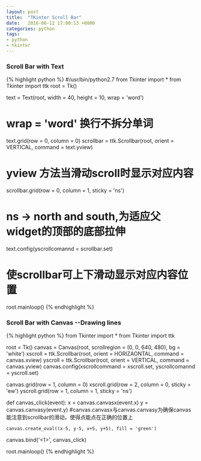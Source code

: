 ```yaml
---
layout: post
title:  "TKinter Scroll Bar"
date:   2016-06-12 17:00:13 +0800
categories: python
tags:
- python  
- tkinter
---
```


### Scroll Bar with Text

{% highlight python %}
#/usr/bin/python2.7
from Tkinter import *
from Tkinter import ttk
root = Tk()

text = Text(root, width = 40, height = 10, wrap = 'word')
# wrap = 'word' 换行不拆分单词
text.grid(row = 0, column = 0)
scrollbar = ttk.Scrollbar(root, orient = VERTICAL, command = text.yview)
# yview 方法当滑动scroll时显示对应内容
scrollbar.grid(row = 0, column = 1, sticky = 'ns')
# ns -> north and south,为适应父widget的顶部的底部拉伸
text.config(yscrollcomannd = scrollbar.set)
# 使scrollbar可上下滑动显示对应内容位置

root.mainloop()
{% endhighlight %}

### Scroll Bar with Canvas --Drawing lines

{% highlight python %}
from Tkinter import *
from Tkinter import ttk

root = Tk()
canvas = Canvas(root, scrollregion = (0, 0, 640, 480), bg = 'white')
xscroll = ttk.Scrollbar(root, orient = HORIZAONTAL, command = canvas.xview)
yscroll = ttk.Scrollbar(root, orient = VERTICAL, command = canvas.yview)
canvas.config(xscrollcommand = xscroll.set, yscrollcomannd = yscroll.set)

canvas.grid(row = 1, column = 0)
xscroll.grid(row = 2, column = 0, sticky = 'ew')
yscroll.grid(row = 1, column = 1, sticky = 'ns')

def canvas_click(event):
  x = canvas.canvasx(event.x)
	y = canvas.canvasy(event.y)
  #canvas.canvasx与canvas.canvasy为确保canvas能注意到scrollbar的滑动，使得点能点在正确的位置上

	canvas.create_oval((x-5, y-5, x+5, y+5), fill = 'green')

canvas.bind('<1>', canvas_click)

root.mainloop()
{% endhighlight %}
